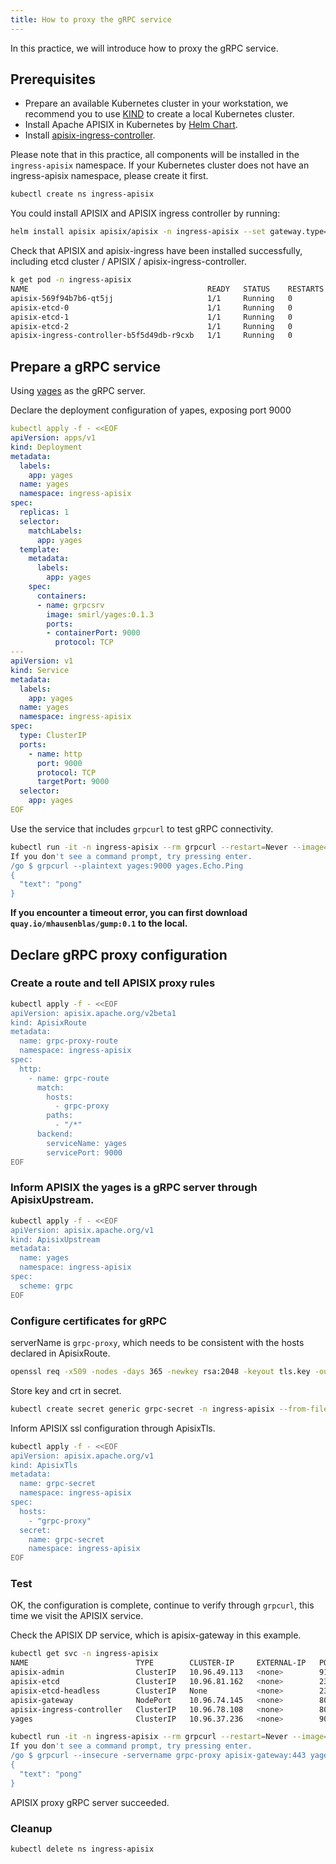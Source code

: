 ```yaml
---
title: How to proxy the gRPC service
---
```


<!--
#
# Licensed to the Apache Software Foundation (ASF) under one or more
# contributor license agreements.  See the NOTICE file distributed with
# this work for additional information regarding copyright ownership.
# The ASF licenses this file to You under the Apache License, Version 2.0
# (the "License"); you may not use this file except in compliance with
# the License.  You may obtain a copy of the License at
#
#     http://www.apache.org/licenses/LICENSE-2.0
#
# Unless required by applicable law or agreed to in writing, software
# distributed under the License is distributed on an "AS IS" BASIS,
# WITHOUT WARRANTIES OR CONDITIONS OF ANY KIND, either express or implied.
# See the License for the specific language governing permissions and
# limitations under the License.
#
-->

In this practice, we will introduce how to proxy the gRPC service.


## Prerequisites

* Prepare an available Kubernetes cluster in your workstation, we recommend you to use [KIND](https://kind.sigs.k8s.io/docs/user/quick-start/) to create a local Kubernetes cluster.
* Install Apache APISIX in Kubernetes by [Helm Chart](https://github.com/apache/apisix-helm-chart).
* Install [apisix-ingress-controller](https://github.com/apache/apisix-ingress-controller/blob/master/install.md).

Please note that in this practice, all components will be installed in the `ingress-apisix` namespace. If your Kubernetes cluster does not have an ingress-apisix namespace, please create it first.

```bash
kubectl create ns ingress-apisix
```

You could install APISIX and APISIX ingress controller by running:

```bash
helm install apisix apisix/apisix -n ingress-apisix --set gateway.type=NodePort --set ingress-controller.enabled=true --set gateway.tls.enabled=true
```

Check that APISIX and apisix-ingress have been installed successfully, including etcd cluster / APISIX / apisix-ingress-controller.

```bash
k get pod -n ingress-apisix
NAME                                        READY   STATUS    RESTARTS   AGE
apisix-569f94b7b6-qt5jj                     1/1     Running   0          101m
apisix-etcd-0                               1/1     Running   0          101m
apisix-etcd-1                               1/1     Running   0          101m
apisix-etcd-2                               1/1     Running   0          101m
apisix-ingress-controller-b5f5d49db-r9cxb   1/1     Running   0          101m
```

## Prepare a gRPC service

Using [yages](https://github.com/mhausenblas/yages) as the gRPC server.

Declare the deployment configuration of yapes, exposing port 9000

```yaml
kubectl apply -f - <<EOF
apiVersion: apps/v1
kind: Deployment
metadata:
  labels:
    app: yages
  name: yages
  namespace: ingress-apisix
spec:
  replicas: 1
  selector:
    matchLabels:
      app: yages
  template:
    metadata:
      labels:
        app: yages
    spec:
      containers:
      - name: grpcsrv
        image: smirl/yages:0.1.3
        ports:
        - containerPort: 9000
          protocol: TCP
---
apiVersion: v1
kind: Service
metadata:
  labels:
    app: yages
  name: yages
  namespace: ingress-apisix
spec:
  type: ClusterIP
  ports:
    - name: http
      port: 9000
      protocol: TCP
      targetPort: 9000
  selector:
    app: yages
EOF
```

Use the service that includes `grpcurl` to test gRPC connectivity.

```bash
kubectl run -it -n ingress-apisix --rm grpcurl --restart=Never --image=quay.io/mhausenblas/gump:0.1 -- sh
If you don't see a command prompt, try pressing enter.
/go $ grpcurl --plaintext yages:9000 yages.Echo.Ping
{
  "text": "pong"
}
```

**If you encounter a timeout error, you can first download `quay.io/mhausenblas/gump:0.1` to the local.**

## Declare gRPC proxy configuration

### Create a route and tell APISIX proxy rules

```bash
kubectl apply -f - <<EOF
apiVersion: apisix.apache.org/v2beta1
kind: ApisixRoute
metadata:
  name: grpc-proxy-route
  namespace: ingress-apisix
spec:
  http:
    - name: grpc-route
      match:
        hosts:
          - grpc-proxy
        paths:
          - "/*"
      backend:
        serviceName: yages
        servicePort: 9000
EOF
```

### Inform APISIX the yages is a gRPC server through ApisixUpstream.

```bash
kubectl apply -f - <<EOF
apiVersion: apisix.apache.org/v1
kind: ApisixUpstream
metadata:
  name: yages
  namespace: ingress-apisix
spec:
  scheme: grpc
EOF
```

### Configure certificates for gRPC

serverName is `grpc-proxy`, which needs to be consistent with the hosts declared in ApisixRoute.

```bash
openssl req -x509 -nodes -days 365 -newkey rsa:2048 -keyout tls.key -out tls.crt -subj "/CN=grpc-proxy/O=grpc-proxy"
```

Store key and crt in secret.

```bash
kubectl create secret generic grpc-secret -n ingress-apisix --from-file=cert=tls.crt --from-file=key=tls.key
```

Inform APISIX ssl configuration through ApisixTls.

```bash
kubectl apply -f - <<EOF
apiVersion: apisix.apache.org/v1
kind: ApisixTls
metadata:
  name: grpc-secret
  namespace: ingress-apisix
spec:
  hosts:
  	- "grpc-proxy"
  secret:
  	name: grpc-secret
  	namespace: ingress-apisix
EOF
```

### Test

OK, the configuration is complete, continue to verify through `grpcurl`, this time we visit the APISIX service.

Check the APISIX DP service, which is apisix-gateway in this example.

```bash
kubectl get svc -n ingress-apisix
NAME                        TYPE        CLUSTER-IP     EXTERNAL-IP   PORT(S)                      AGE
apisix-admin                ClusterIP   10.96.49.113   <none>        9180/TCP                     98m
apisix-etcd                 ClusterIP   10.96.81.162   <none>        2379/TCP,2380/TCP            98m
apisix-etcd-headless        ClusterIP   None           <none>        2379/TCP,2380/TCP            98m
apisix-gateway              NodePort    10.96.74.145   <none>        80:32600/TCP,443:32103/TCP   98m
apisix-ingress-controller   ClusterIP   10.96.78.108   <none>        80/TCP                       98m
yages                       ClusterIP   10.96.37.236   <none>        9000/TCP                     94m
```

```bash
kubectl run -it -n ingress-apisix --rm grpcurl --restart=Never --image=quay.io/mhausenblas/gump:0.1 -- sh
If you don't see a command prompt, try pressing enter.
/go $ grpcurl --insecure -servername grpc-proxy apisix-gateway:443 yages.Echo.Ping
{
  "text": "pong"
}
```

APISIX proxy gRPC server succeeded.

### Cleanup

```bash
kubectl delete ns ingress-apisix
```
